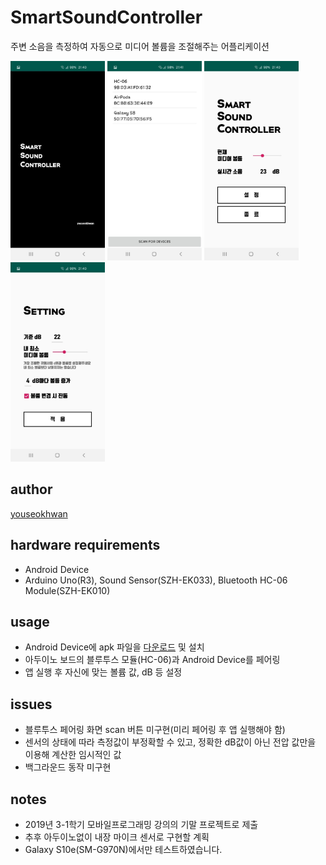 # SmartSoundController

주변 소음을 측정하여 자동으로 미디어 볼륨을 조절해주는 어플리케이션

<img src="./Screenshots/screenshot01.jpg" width="151" height="319"> <img src="./Screenshots/screenshot02.jpg" width="151" height="319"> <img src="./Screenshots/screenshot03.jpg" width="151" height="319"> <img src="./Screenshots/screenshot04.jpg" width="151" height="319">

## author

[youseokhwan](https://github.com/youseokhwan)

## hardware requirements

- Android Device
- Arduino Uno(R3), Sound Sensor(SZH-EK033), Bluetooth HC-06 Module(SZH-EK010)

## usage

- Android Device에 apk 파일을 [다운로드](https://github.com/youseokhwan/SmartSoundController/blob/master/app-debug.apk?raw=true) 및 설치
- 아두이노 보드의 블루투스 모듈(HC-06)과 Android Device를 페어링
- 앱 실행 후 자신에 맞는 볼륨 값, dB 등 설정

## issues

- 블루투스 페어링 화면 scan 버튼 미구현(미리 페어링 후 앱 실행해야 함)
- 센서의 상태에 따라 측정값이 부정확할 수 있고, 정확한 dB값이 아닌 전압 값만을 이용해 계산한 임시적인 값
- 백그라운드 동작 미구현

## notes

- 2019년 3-1학기 모바일프로그래밍 강의의 기말 프로젝트로 제출
- 추후 아두이노없이 내장 마이크 센서로 구현할 계획
- Galaxy S10e(SM-G970N)에서만 테스트하였습니다.
